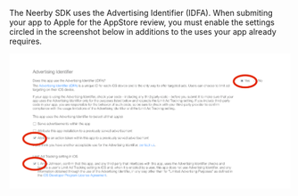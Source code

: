 
The Neerby SDK uses the Advertising Identifier (IDFA). When submiting your app to Apple for the AppStore review, you must enable the settings circled in the screenshot below in additions to the uses your app already requires.

<img src="images/appStore-IDFA.png">
